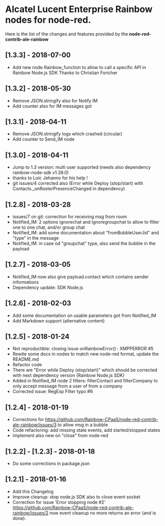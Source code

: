 # Alcatel Lucent Enterprise Rainbow nodes for node-red.

Here is the list of the changes and features provided by the **node-red-contrib-ale-rainbow**

## [1.3.3] - 2018-07-00
- Add new node Rainbow_function to allow to call a specific API in Rainbow Node.js SDK
Thanks to Christian Foricher

## [1.3.2] - 2018-05-30
- Remove JSON.stringify also for Notify IM
- Add counter also for IM messages got

## [1.3.1] - 2018-04-11
- Remove JSON.stringify logs which crashed (circular)
- Add counter to Send_IM node

## [1.3.0] - 2018-04-11
- Jump to 1.3 version: multi user supported (needs also dependency rainbow-node-sdk v1.39.0)
- thanks to Loic Jehanno for his help !
- git issues/4 corrected also (Error while Deploy (stop/start) with Contacts._onRosterPresenceChanged in dependency)

## [1.2.8] - 2018-03-28
- issues/7 on git: correction for receiving msg from room
- Notified_IM: 2 options ignorechat and ignoregroupchat to allow to filter one to one chat, and/or group chat
- Notified_IM: add some documentation about "fromBubbleUserJid" and "type" in the message
- Notified_IM: in case od "groupchat" type, also send the bubble in the payload

## [1.2.7] - 2018-03-05
- Notified_IM now also give payload.contact which contains sender informations
- Dependency update: SDK Node.js

## [1.2.6] - 2018-02-03
- Add some documentation on usable parameters got from Notified_IM
- Add Markdown support (alternative content)

## [1.2.5] - 2018-01-24
- Not reproductible: closing issue onRainbowError() : XMPPERROR #5
- Rewite some docs in nodes to match new node-red format, update the README.md
- Refactor code
- There are "Error while Deploy (stop/start)" which should be corrected with next dependency version (Rainbow Node.js SDK)
- Added in Notified_IM node 2 filters: filterContact and filterCompany to only accept message from a user of from a company
- Corrected issue: RegExp Filter typo #6

## [1.2.4] - 2018-01-19
- Corrections for https://github.com/Rainbow-CPaaS/node-red-contrib-ale-rainbow/issues/3 to allow msg in a bubble
- Code refactoring: add missing state events, add started/stopped states
- implement also new on "close" from node-red

## [1.2.2] - [1.2.3] - 2018-01-18
- Do some corrections in package.json

## [1.2.1] - 2018-01-16
- Add this Changelog
- Improve cleanup: stop node.js SDK also to close event socket
- Correction for issue 'Error stopping node #2'
  https://github.com/Rainbow-CPaaS/node-red-contrib-ale-rainbow/issues/2
  now event cleanup no more returns an error (and is done).